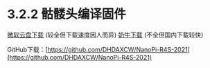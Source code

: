 # 3.2.2 骷髅头编译固件

[微软云盘下载](https://cccscls-my.sharepoint.com/:f:/g/personal/boss\_jldjld\_com/ElYdt5ccpIFOqROYR7fbL4oBVID8oLttd\_LvsSi6UMStxQ?e=HiTnnU) (较全但下载速度因人而异) [奶牛下载](https://bigdongdong.cowtransfer.com/s/0c83541d43bb41) (不全但国内下载较快)

GitHub下载：[https://github.com/DHDAXCW/NanoPi-R4S-2021](https://github.com/DHDAXCW/NanoPi-R4S-2021)
